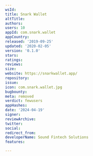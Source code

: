 ```yaml
---
wsId: 
title: Snark Wallet
altTitle: 
authors: 
users: 10
appId: com.snark.wallet
appCountry: 
released: '2019-09-25'
updated: '2020-02-05'
version: '0.1.0'
stars: 
ratings: 
reviews: 
size: 
website: https://snarkwallet.app/
repository: 
issue: 
icon: com.snark.wallet.jpg
bugbounty: 
meta: removed
verdict: fewusers
appHashes: 
date: '2024-04-19'
signer: 
reviewArchive: 
twitter: 
social: 
redirect_from: 
developerName: Sound Fintech Solutions
features: 

---
```


